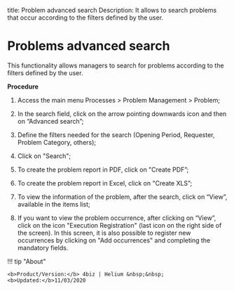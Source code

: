 title: Problem advanced search
Description: It allows to search problems that occur according to the filters defined by the user.

# Problems advanced search

This functionality allows managers to search for problems according to the filters defined by the user.

**Procedure**

1.	Access the main menu Processes > Problem Management > Problem;

2.	In the search field, click on the arrow pointing downwards icon and then on “Advanced search”;

3.	Define the filters needed for the search (Opening Period, Requester, Problem Category, others);

4.	Click on "Search";

5.	To create the problem report in PDF, click on "Create PDF”;

6.	To create the problem report in Excel, click on "Create XLS”;

7.	To view the information of the problem, after the search, click on “View”, available in the items list;

8.	If you want to view the problem occurrence, after clicking on “View”, click on the icon "Execution Registration" (last icon on the right side of the screen). In this screen, it is also possible to register new occurrences by clicking on "Add occurrences" and completing the mandatory fields.



!!! tip "About"

    <b>Product/Version:</b> 4biz | Helium &nbsp;&nbsp;
    <b>Updated:</b>11/03/2020
